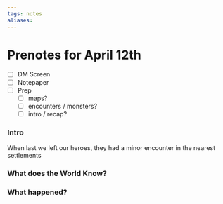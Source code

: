 ```yaml
---
tags: notes
aliases:
---
```


# Prenotes for April 12th
- [ ] DM Screen
- [ ] Notepaper
- [ ] Prep
	- [ ] maps?
	- [ ] encounters / monsters?
	- [ ] intro / recap?

### Intro

When last we left our heroes, they had a minor encounter in the nearest settlements 

### What does the World Know?


### What happened?